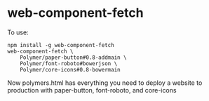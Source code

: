 # web-component-fetch

To use:
```
npm install -g web-component-fetch
web-component-fetch \
    Polymer/paper-button#0.8-addmain \
    Polymer/font-roboto#bowerjson \
    Polymer/core-icons#0.8-bowermain
```

Now polymers.html has everything you need to deploy a website to production with paper-button, font-roboto, and core-icons
